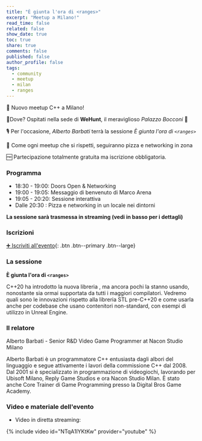 ```yaml
---
title: "È giunta l'ora di <ranges>"
excerpt: "Meetup a Milano!"
read_time: false
related: false
show_date: true
toc: true
share: true
comments: false
published: false
author_profile: false
tags:
  - community
  - meetup
  - milan
  - ranges
---
```


🥳 Nuovo meetup C++ a Milano!

📌Dove? Ospitati nella sede di **WeHunt**, il meraviglioso *Palazzo Bocconi* 🤩

🎙️ Per l'occasione, *Alberto Barbati* terrà la sessione *È giunta l'ora di `<ranges>`*

🍕 Come ogni meetup che si rispetti, seguiranno pizza e networking in zona

🆓 Partecipazione totalmente gratuita ma iscrizione obbligatoria.

### Programma

- 18:30 - 19:00: Doors Open & Networking
- 19:00 - 19:05: Messaggio di benvenuto di Marco Arena
- 19:05 - 20:20: Sessione interattiva
- Dalle 20:30  : Pizza e networking in un locale nei dintorni

**La sessione sarà trasmessa in streaming (vedi in basso per i dettagli)**

### Iscrizioni

[➕ Iscriviti all'evento](https://italiancpp-0525.eventbrite.it/){: .btn .btn--primary .btn--large}

### La sessione

**È giunta l'ora di `<ranges>`**

C++20 ha introdotto la nuova libreria <ranges>, ma ancora pochi la stanno usando, nonostante sia ormai supportata da tutti i maggiori compilatori. Vedremo quali sono le innovazioni rispetto alla libreria STL pre-C++20 e come usarla anche per codebase che usano contenitori non-standard, con esempi di utilizzo in Unreal Engine.

### Il relatore

Alberto Barbati - Senior R&D Video Game Programmer at Nacon Studio Milano

Alberto Barbati è un programmatore C++ entusiasta dagli albori del linguaggio e segue attivamente i lavori della commissione C++ dal 2008. Dal 2001 si è specializzato in programmazione di videogiochi, lavorando per Ubisoft Milano, Reply Game Studios e ora Nacon Studio Milan. È stato anche Core Trainer di Game Programming presso la Digital Bros Game Academy.

### Video e materiale dell'evento

- Video in diretta streaming:

{% include video id="NTqA1lYKtKw" provider="youtube" %}